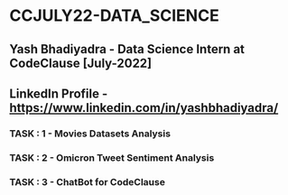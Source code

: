 # CCJULY22-DATA_SCIENCE

## Yash Bhadiyadra - Data Science Intern at CodeClause [July-2022]

## LinkedIn Profile - https://www.linkedin.com/in/yashbhadiyadra/

### TASK : 1 - Movies Datasets Analysis

### TASK : 2 - Omicron Tweet Sentiment Analysis

### TASK : 3 - ChatBot for CodeClause
